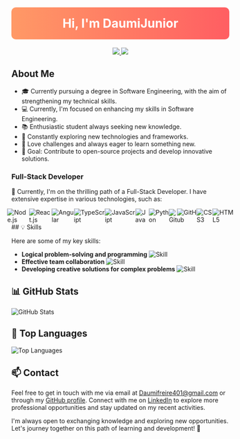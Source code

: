 <!-- Header Section -->
<p align="center">
</p>
<h1 align="center" style="background: linear-gradient(to right, #ff9966, #ff5e62); padding: 20px; border-radius: 10px; color: white;">Hi, I'm DaumiJunior</h1>
<p align="center">
  <a href="mailto:Daumifreire401@gmail.com">
    <img src="https://img.shields.io/badge/Email-Daumifreire401%40gmail.com-blue?style=flat-square&logo=gmail">
  </a>
  <a href="https://github.com/DaumiJunior">
    <img src="https://img.shields.io/badge/GitHub-DaumiJunior-black?style=flat-square&logo=github">
  </a>
</p>

<!-- About Me Section -->
## About Me

- 🎓 Currently pursuing a degree in Software Engineering, with the aim of strengthening my technical skills.
- 💻 Currently, I'm focused on enhancing my skills in Software Engineering.
- 📚 Enthusiastic student always seeking new knowledge.
- 🔭 Constantly exploring new technologies and frameworks.
- 🌱 Love challenges and always eager to learn something new.
- 🎯 Goal: Contribute to open-source projects and develop innovative solutions.


### Full-Stack Developer

🚀 Currently, I'm on the thrilling path of a Full-Stack Developer. I have extensive expertise in various technologies, such as:
<div style="display: flex; flex-direction: row; align-items: center; justify-content: center;">
    <img src="https://img.shields.io/badge/Node.js-6DA55F?style=for-the-badge&logo=node.js&logoColor=white" alt="Node.js">
    <img src="https://img.shields.io/badge/React.js-61DAFB?style=for-the-badge&logo=react&logoColor=white" alt="React.js">
    <img src="https://img.shields.io/badge/Angular-DD0031?style=for-the-badge&logo=angular&logoColor=white" alt="Angular">
    <img src="https://img.shields.io/badge/TypeScript-007ACC?style=for-the-badge&logo=typescript&logoColor=white" alt="TypeScript">
    <img src="https://img.shields.io/badge/JavaScript-F7DF1E?style=for-the-badge&logo=javascript&logoColor=black" alt="JavaScript">
    <img src="https://img.shields.io/badge/Java-ED8B00?style=for-the-badge&logo=java&logoColor=white" alt="Java">
    <img src="https://img.shields.io/badge/Python-3670A0?style=for-the-badge&logo=python&logoColor=ffdd54" alt="Python">
    <img src="https://img.shields.io/badge/Git-F05033?style=for-the-badge&logo=git&logoColor=white" alt="Git">
    <img src="https://img.shields.io/badge/GitHub-121011?style=for-the-badge&logo=github&logoColor=white" alt="GitHub">
    <img src="https://img.shields.io/badge/CSS3-1572B6?style=for-the-badge&logo=css3&logoColor=white" alt="CSS3">
    <img src="https://img.shields.io/badge/HTML5-E34F26?style=for-the-badge&logo=html5&logoColor=white" alt="HTML5">
</div>
<!-- Skills Section -->
## 💡 Skills

Here are some of my key skills:

- **Logical problem-solving and programming** ![Skill](https://img.shields.io/badge/Skill-Expert-brightgreen?style=flat-square)
- **Effective team collaboration** ![Skill](https://img.shields.io/badge/Skill-Expert-brightgreen?style=flat-square)
- **Developing creative solutions for complex problems** ![Skill](https://img.shields.io/badge/Skill-Expert-brightgreen?style=flat-square)

<!-- GitHub Stats Section -->
## 📊 GitHub Stats

![GitHub Stats](https://github-readme-stats.vercel.app/api?username=DaumiJunior&show_icons=true&theme=radical)

<!-- Top Languages Section -->
## 🌟 Top Languages

![Top Languages](https://github-readme-stats.vercel.app/api/top-langs/?username=DaumiJunior&layout=compact&theme=radical)


<!-- Contact Section -->
## 📫 Contact

Feel free to get in touch with me via email at [Daumifreire401@gmail.com](mailto:Daumifreire401@gmail.com) or through my [GitHub profile](https://github.com/DaumiJunior). Connect with me on [LinkedIn](https://www.linkedin.com/in/daumi-freire-barreto-junior-447b24283/recent-activity/all/) to explore more professional opportunities and stay updated on my recent activities.

I'm always open to exchanging knowledge and exploring new opportunities. Let's journey together on this path of learning and development! 🚀
